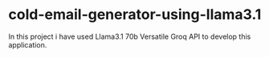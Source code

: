 # cold-email-generator-using-llama3.1
In this project i have used Llama3.1 70b Versatile Groq API to develop this application.
